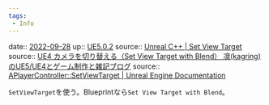 ```yaml
---
tags:
 - Info
---
```


date:: [2022-09-28](Daily_Note/2022-09-28.md)
up:: [UE5.0.2](../Bar/App/UE5.0.2.md)
source:: [Unreal C++ | Set View Target](https://unrealcpp.com/set-view-target/)
source:: [UE4 カメラを切り替える（Set View Target with Blend） 凛(kagring)のUE5/UE4とゲーム制作と雑記ブログ](http://kagring.blog.fc2.com/blog-entry-294.html)
source:: [APlayerController::SetViewTarget | Unreal Engine Documentation](https://docs.unrealengine.com/4.27/en-US/API/Runtime/Engine/GameFramework/APlayerController/SetViewTarget/)

`SetViewTarget`を使う。Blueprintなら`Set View Target with Blend`。


